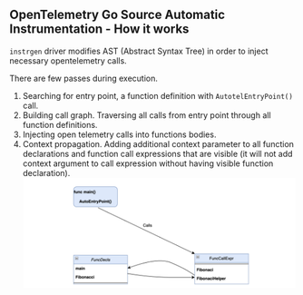 ## OpenTelemetry Go Source Automatic Instrumentation - How it works

`instrgen` driver modifies AST (Abstract Syntax Tree) in order to inject necessary opentelemetry calls.

There are few passes during execution.
1. Searching for entry point, a function definition with ```AutotelEntryPoint()``` call.
2. Building call graph. Traversing all calls from entry point through all function definitions.
3. Injecting open telemetry calls into functions bodies.
4. Context propagation. Adding additional context parameter to all function declarations and function call expressions that are visible
   (it will not add context argument to call expression without having visible function declaration).
![image info](./flow.png)